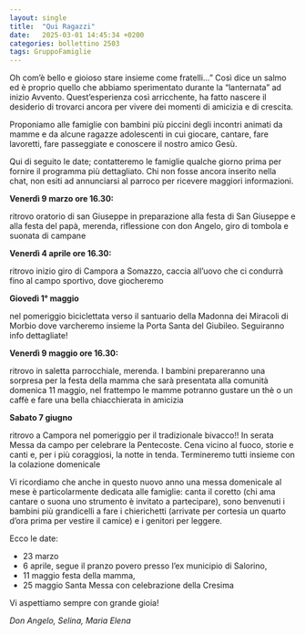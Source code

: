 ```yaml
---
layout: single
title:  "Qui Ragazzi"
date:   2025-03-01 14:45:34 +0200
categories: bollettino 2503
tags: GruppoFamiglie
---
```


Oh com’è bello e gioioso stare insieme come fratelli…” Così dice un salmo ed è proprio quello che abbiamo 
sperimentato durante la “lanternata” ad inizio Avvento. Quest’esperienza così arricchente, ha fatto nascere il desiderio di trovarci ancora per vivere dei momenti di amicizia e di crescita. 

Proponiamo alle famiglie con bambini più piccini degli incontri animati da mamme e da alcune ragazze adolescenti in cui giocare, cantare,
fare lavoretti, fare passeggiate e conoscere il nostro amico Gesù. 

Qui di seguito le date; contatteremo le famiglie qualche giorno prima per fornire il programma più dettagliato. Chi non fosse ancora inserito nella chat, non esiti ad annunciarsi al parroco per ricevere maggiori informazioni. 


**Venerdì 9 marzo ore 16.30:** 

ritrovo oratorio di san Giuseppe in preparazione alla festa di San Giuseppe e alla festa del papà, merenda, riflessione con don Angelo, giro di tombola e suonata di campane


**Venerdì 4 aprile ore 16.30:**

ritrovo inizio giro di Campora a Somazzo, caccia all’uovo che ci condurrà fino al campo sportivo, dove giocheremo

**Giovedì 1° maggio** 

nel pomeriggio biciclettata verso il santuario della Madonna dei Miracoli di Morbio dove varcheremo insieme la Porta Santa del Giubileo.
Seguiranno info dettagliate!

**Venerdì 9 maggio ore 16.30:**

ritrovo in saletta parrocchiale, merenda. I bambini prepareranno una sorpresa per la festa della mamma che sarà presentata alla comunità domenica 11 maggio, nel frattempo le mamme potranno gustare un thè o un caffè e fare una bella chiacchierata in amicizia

**Sabato 7 giugno**

ritrovo a Campora nel pomeriggio per il tradizionale bivacco!! In serata Messa da campo per celebrare la Pentecoste. Cena vicino al fuoco, storie e canti e, per i più coraggiosi, la notte in tenda. Termineremo tutti insieme con
la colazione domenicale



Vi ricordiamo che anche in questo nuovo anno una messa domenicale
al mese è particolarmente dedicata alle famiglie: canta il coretto (chi ama cantare o suona uno strumento è invitato a partecipare), sono benvenuti
i bambini più grandicelli a fare i chierichetti (arrivate per cortesia un quarto d’ora prima per vestire il camice) e i genitori per leggere.

Ecco le date:

- 23 marzo
- 6 aprile, segue il pranzo povero presso l’ex municipio di Salorino,
- 11 maggio festa della mamma,
- 25 maggio Santa Messa con celebrazione della Cresima

Vi aspettiamo sempre con grande gioia!

_Don Angelo, Selina, Maria Elena_

